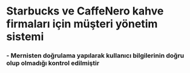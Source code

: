 # Starbucks ve CaffeNero kahve firmaları için müşteri yönetim sistemi  
### - Mernisten doğrulama yapılarak kullanıcı bilgilerinin doğru olup olmadığı kontrol edilmiştir 
